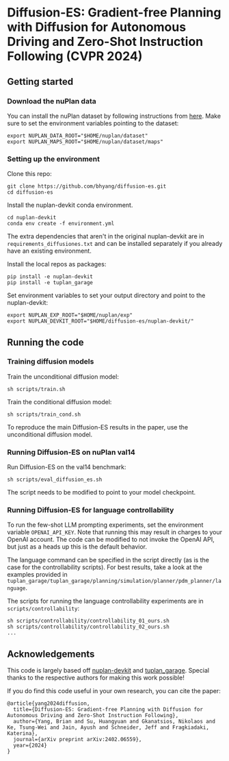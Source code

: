 # Diffusion-ES: Gradient-free Planning with Diffusion for Autonomous Driving and Zero-Shot Instruction Following (CVPR 2024)

## Getting started
### Download the nuPlan data
You can install the nuPlan dataset by following instructions from [here](https://github.com/motional/nuplan-devkit/blob/master/docs/dataset_setup.md).
Make sure to set the environment variables pointing to the dataset:
```
export NUPLAN_DATA_ROOT="$HOME/nuplan/dataset"
export NUPLAN_MAPS_ROOT="$HOME/nuplan/dataset/maps"
```
### Setting up the environment
Clone this repo:
```
git clone https://github.com/bhyang/diffusion-es.git
cd diffusion-es
```
Install the nuplan-devkit conda environment.
```
cd nuplan-devkit
conda env create -f environment.yml
```
The extra dependencies that aren't in the original nuplan-devkit are in `requirements_diffusiones.txt` and can be installed separately if you already have an existing environment.

Install the local repos as packages:
```
pip install -e nuplan-devkit
pip install -e tuplan_garage
```

Set environment variables to set your output directory and point to the nuplan-devkit:
```
export NUPLAN_EXP_ROOT="$HOME/nuplan/exp"
export NUPLAN_DEVKIT_ROOT="$HOME/diffusion-es/nuplan-devkit/"
```

## Running the code
### Training diffusion models
Train the unconditional diffusion model:
```
sh scripts/train.sh
```
Train the conditional diffusion model:
```
sh scripts/train_cond.sh
```
To reproduce the main Diffusion-ES results in the paper, use the unconditional diffusion model.

### Running Diffusion-ES on nuPlan val14
Run Diffusion-ES on the val14 benchmark:
```
sh scripts/eval_diffusion_es.sh
```
The script needs to be modified to point to your model checkpoint.

### Running Diffusion-ES for language controllability
To run the few-shot LLM prompting experiments, set the environment variable `OPENAI_API_KEY`. Note that running this may result in charges to your OpenAI account. The code can be modified to not invoke the OpenAI API, but just as a heads up this is the default behavior.

The language command can be specified in the script directly (as is the case for the controllability scripts). For best results, take a look at the examples provided in `tuplan_garage/tuplan_garage/planning/simulation/planner/pdm_planner/language`.

The scripts for running the language controllability experiments are in `scripts/controllability`:
```
sh scripts/controllability/controllability_01_ours.sh
sh scripts/controllability/controllability_02_ours.sh
...
```

## Acknowledgements
This code is largely based off [nuplan-devkit](https://github.com/motional/nuplan-devkit) and [tuplan_garage](https://github.com/bhyang/tuplan_garage). Special thanks to the respective authors for making this work possible!

If you do find this code useful in your own research, you can cite the paper:
```
@article{yang2024diffusion,
  title={Diffusion-ES: Gradient-free Planning with Diffusion for Autonomous Driving and Zero-Shot Instruction Following},
  author={Yang, Brian and Su, Huangyuan and Gkanatsios, Nikolaos and Ke, Tsung-Wei and Jain, Ayush and Schneider, Jeff and Fragkiadaki, Katerina},
  journal={arXiv preprint arXiv:2402.06559},
  year={2024}
}
```
